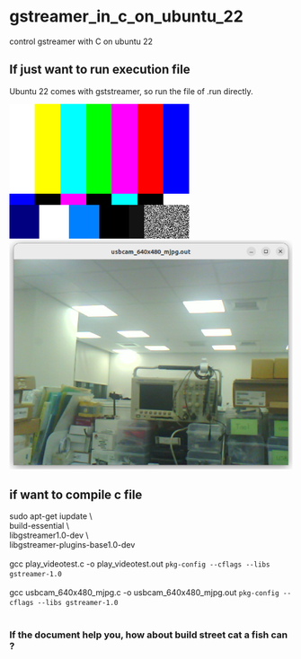 # gstreamer_in_c_on_ubuntu_22
control gstreamer with C on ubuntu 22

## If just want to run execution file
Ubuntu 22 comes with gststreamer, so run the file of .run directly. <br>

![pic](pic/1.png)<br>
![pic](pic/2.png)<br>

## if want to compile c file
sudo apt-get iupdate \ <br>
build-essential \ <br>
libgstreamer1.0-dev \ <br>
libgstreamer-plugins-base1.0-dev <br>
<br>
gcc play_videotest.c -o play_videotest.out `pkg-config --cflags --libs gstreamer-1.0`<br>
<br>
gcc usbcam_640x480_mjpg.c -o usbcam_640x480_mjpg.out `pkg-config --cflags --libs gstreamer-1.0`<br>
<br>
### If the document help you, how about build street cat a fish can ?<br>
